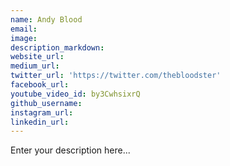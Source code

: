 ```yaml
---
name: Andy Blood
email:
image:
description_markdown:
website_url:
medium_url:
twitter_url: 'https://twitter.com/thebloodster'
facebook_url:
youtube_video_id: by3CwhsixrQ
github_username:
instagram_url:
linkedin_url:
---
```


Enter your description here...
